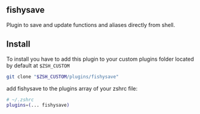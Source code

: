 ## fishysave

Plugin to save and update functions and aliases directly from shell.

## Install

To install you have to add this plugin to your custom plugins folder located by default at ```$ZSH_CUSTOM```

```bash
git clone "$ZSH_CUSTOM/plugins/fishysave"
```
add fishysave to the plugins array of your zshrc file:
```bash
# ~/.zshrc
plugins=(... fishysave)

```
